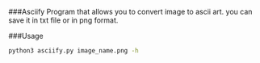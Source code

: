 ###Asciify
Program that allows you to convert image to ascii art.
you can save it in txt file or in png format.

###Usage
```bash
python3 asciify.py image_name.png -h
```

